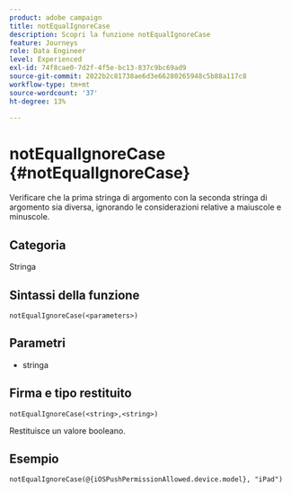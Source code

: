 ```yaml
---
product: adobe campaign
title: notEqualIgnoreCase
description: Scopri la funzione notEqualIgnoreCase
feature: Journeys
role: Data Engineer
level: Experienced
exl-id: 74f8cae0-7d2f-4f5e-bc13-837c9bc69ad9
source-git-commit: 2022b2c81738ae6d3e66280265948c5b88a117c8
workflow-type: tm+mt
source-wordcount: '37'
ht-degree: 13%

---
```


# notEqualIgnoreCase {#notEqualIgnoreCase}

Verificare che la prima stringa di argomento con la seconda stringa di argomento sia diversa, ignorando le considerazioni relative a maiuscole e minuscole.

## Categoria

Stringa

## Sintassi della funzione

`notEqualIgnoreCase(<parameters>)`

## Parametri

* stringa

## Firma e tipo restituito

`notEqualIgnoreCase(<string>,<string>)`

Restituisce un valore booleano.

## Esempio

`notEqualIgnoreCase(@{iOSPushPermissionAllowed.device.model}, "iPad")`
